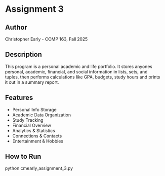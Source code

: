 # Assignment 3

## Author
Christopher Early - COMP 163, Fall 2025

## Description
This program is a personal academic and life portfolio. It stores anyones personal, academic, financial, and social information in lists, sets, and tuples, then performs calculations like GPA, budgets, study hours and prints it out in a summary report.

## Features
- Personal Info Storage
- Academic Data Organization
- Study Tracking
- Financial Overview
- Analytics & Statistics
- Connections & Contacts
- Entertainment & Hobbies

## How to Run
python cmearly_assignment_3.py
